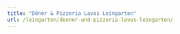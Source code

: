 ```yaml
---
title: "Döner & Pizzeria Lavas Leingarten"
url: /leingarten/doener-und-pizzeria-lavas-leingarten/
---
```

